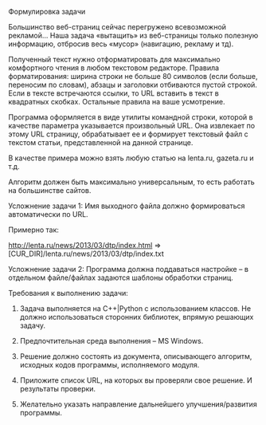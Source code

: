 Формулировка задачи

Большинство веб-страниц сейчас перегружено всевозможной рекламой... Наша задача «вытащить» из веб-страницы только полезную информацию, отбросив весь «мусор» (навигацию, рекламу и тд).

Полученный текст нужно отформатировать для максимально комфортного чтения в любом текстовом редакторе. Правила форматирования: ширина строки не больше 80 символов (если больше, переносим по словам), абзацы и заголовки отбиваются пустой строкой. Если в тексте встречаются ссылки, то URL вставить в текст в квадратных скобках. Остальные правила на ваше усмотрение.

Программа оформляется в виде утилиты командной строки, которой в качестве параметра указывается произвольный URL. Она извлекает по этому URL страницу, обрабатывает ее и формирует текстовый файл с текстом статьи, представленной на данной странице.

В качестве примера можно взять любую статью на lenta.ru, gazeta.ru и т.д.

Алгоритм должен быть максимально универсальным, то есть работать на большинстве сайтов.

Усложнение задачи 1: Имя выходного файла должно формироваться автоматически по URL.

Примерно так:

http://lenta.ru/news/2013/03/dtp/index.html => [CUR_DIR]/lenta.ru/news/2013/03/dtp/index.txt

Усложнение задачи 2: Программа должна поддаваться настройке – в отдельном файле/файлах задаются шаблоны обработки страниц.

Требования к выполнению задачи:
1) Задача выполняется на С++|Python с использованием классов. Не должно использоваться сторонних библиотек, впрямую решающих задачу.

2) Предпочтительная среда выполнения – MS Windows.

3) Решение должно состоять из документа, описывающего алгоритм, исходных кодов программы, исполняемого модуля.

4) Приложите список URL, на которых вы проверяли свое решение. И результаты проверки.

5) Желательно указать направление дальнейшего улучшения/развития программы.
